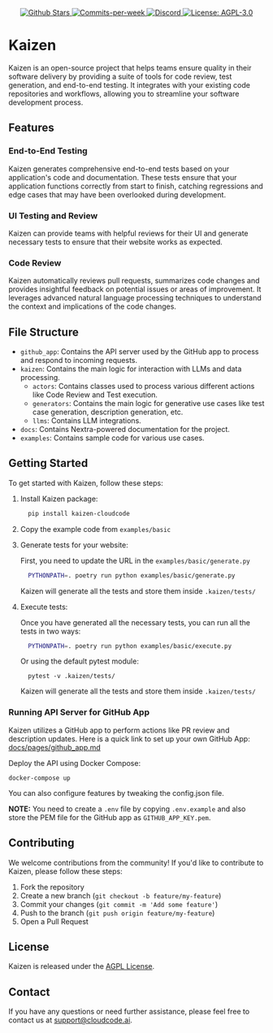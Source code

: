<p align="center">
  <a href="https://github.com/Cloud-Code-AI/">
    <img src="https://img.shields.io/github/stars/Cloud-Code-AI/cloudcode" alt="Github Stars">
  </a>
  <a href="https://github.com/Cloud-Code-AI/cloudcode/pulse">
    <img src="https://img.shields.io/github/commit-activity/w/Cloud-Code-AI/cloudcode" alt="Commits-per-week">
  </a>
    <a href="https://discord.gg/W33Hh5yWpj">
    <img src="https://img.shields.io/discord/1156434217966764033.svg?style=social&logo=discord" alt="Discord">
    </a>
  <a href="https://opensource.org/license/agpl-v3">
    <img src="https://img.shields.io/badge/License-AGPL%20v3-blue.svg" alt="License: AGPL-3.0">
  </a>
</p>

# Kaizen

Kaizen is an open-source project that helps teams ensure quality in their software delivery by providing a suite of tools for code review, test generation, and end-to-end testing. It integrates with your existing code repositories and workflows, allowing you to streamline your software development process.

## Features

### End-to-End Testing

Kaizen generates comprehensive end-to-end tests based on your application's code and documentation. These tests ensure that your application functions correctly from start to finish, catching regressions and edge cases that may have been overlooked during development.

### UI Testing and Review

Kaizen can provide teams with helpful reviews for their UI and generate necessary tests to ensure that their website works as expected.

### Code Review

Kaizen automatically reviews pull requests, summarizes code changes and provides insightful feedback on potential issues or areas of improvement. It leverages advanced natural language processing techniques to understand the context and implications of the code changes.


## File Structure

- `github_app`: Contains the API server used by the GitHub app to process and respond to incoming requests.
- `kaizen`: Contains the main logic for interaction with LLMs and data processing.
  - `actors`: Contains classes used to process various different actions like Code Review and Test execution.
  - `generators`: Contains the main logic for generative use cases like test case generation, description generation, etc.
  - `llms`: Contains LLM integrations.
- `docs`: Contains Nextra-powered documentation for the project.
- `examples`: Contains sample code for various use cases.

## Getting Started

To get started with Kaizen, follow these steps:

1. Install Kaizen package:

    ```bash
      pip install kaizen-cloudcode
    ```

2. Copy the example code from `examples/basic`

3. Generate tests for your website:

    First, you need to update the URL in the `examples/basic/generate.py`
    ```bash
      PYTHONPATH=. poetry run python examples/basic/generate.py
    ```
  
    Kaizen will generate all the tests and store them inside `.kaizen/tests/`

4. Execute tests:

    Once you have generated all the necessary tests, you can run all the tests in two ways:
    ```bash
      PYTHONPATH=. poetry run python examples/basic/execute.py
    ```

    Or using the default pytest module:
   ```
     pytest -v .kaizen/tests/
   ```
  
    Kaizen will generate all the tests and store them inside `.kaizen/tests/`


### Running API Server for GitHub App

Kaizen utilizes a GitHub app to perform actions like PR review and description updates. Here is a quick link to set up your own GitHub App: [docs/pages/github_app.md](docs/pages/github_app.md)

Deploy the API using Docker Compose:
```
docker-compose up
```

You can also configure features by tweaking the config.json file.

**NOTE:** You need to create a `.env` file by copying `.env.example` and also store the PEM file for the GitHub app as `GITHUB_APP_KEY.pem`.

## Contributing

We welcome contributions from the community! If you'd like to contribute to Kaizen, please follow these steps:

1. Fork the repository
2. Create a new branch (`git checkout -b feature/my-feature`)
3. Commit your changes (`git commit -m 'Add some feature'`)
4. Push to the branch (`git push origin feature/my-feature`)
5. Open a Pull Request

## License

Kaizen is released under the [AGPL License](LICENSE).

## Contact

If you have any questions or need further assistance, please feel free to contact us at support@cloudcode.ai.
